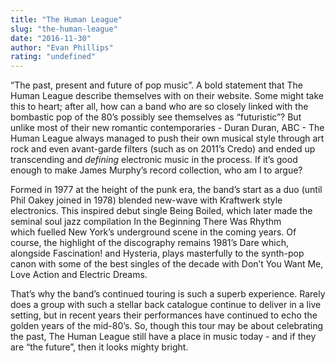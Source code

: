```yaml
---
title: "The Human League"
slug: "the-human-league"
date: "2016-11-30"
author: "Evan Phillips"
rating: "undefined"
---
```


“The past, present and future of pop music”. A bold statement that The Human League describe themselves with on their website. Some might take this to heart; after all, how can a band who are so closely linked with the bombastic pop of the 80’s possibly see themselves as “futuristic”? But unlike most of their new romantic contemporaries - Duran Duran, ABC - The Human League always managed to push their own musical style through art rock and even avant-garde filters (such as on 2011’s Credo) and ended up transcending and _defining_ electronic music in the process. If it’s good enough to make James Murphy’s record collection, who am I to argue?

Formed in 1977 at the height of the punk era, the band’s start as a duo (until Phil Oakey joined in 1978) blended new-wave with Kraftwerk style electronics. This inspired debut single Being Boiled, which later made the seminal soul jazz compilation In the Beginning There Was Rhythm which fuelled New York’s underground scene in the coming years. Of course, the highlight of the discography remains 1981’s Dare which, alongside Fascination! and Hysteria, plays masterfully to the synth-pop canon with some of the best singles of the decade with Don’t You Want Me, Love Action and Electric Dreams.

That’s why the band’s continued touring is such a superb experience. Rarely does a group with such a stellar back catalogue continue to deliver in a live setting, but in recent years their performances have continued to echo the golden years of the mid-80’s. So, though this tour may be about celebrating the past, The Human League still have a place in music today - and if they are “the future”, then it looks mighty bright.
